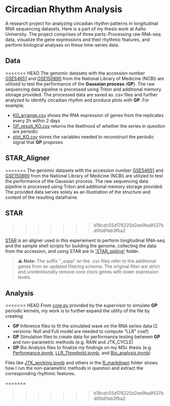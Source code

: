 # Circadian Rhythm Analysis
A research project for analyzing circadian rhythm patterns in longitudinal RNA sequencing datasets. Here is a part of my thesis work at Aalto University. The project comprises of three parts: Processing raw RNA-seq data, visualize the gene expressions and their rhythmic features, and perform biological analyses on these time-series data. 

## Data
<<<<<<< HEAD
The genomic datasets with the accession number [GSE54651](https://www.ncbi.nlm.nih.gov/geo/query/acc.cgi?acc=GSE54651) and [GSE150890](https://www.ncbi.nlm.nih.gov/geo/query/acc.cgi?acc=GSM4560260) from the National Library of Medicine (NCBI) are utilized to test the performance of the **Gaussian process** (**GP**). The raw sequencing data pipeline is processed using Triton and additional memory storage provided. The processed data are saved as .csv files and further analyzed to identify circadian rhythm and produce plots with **GP**. For example;
- [KO_arrange.csv](Thesis_code/Data/Longitudinal_RNA_Expression_XBP1/KO_arrange.csv) shows the RNA expression of genes from the replicates every 2h within 2 days 
- [GP_result_KO.csv](Thesis_code/Data/Rhythmic_feature_results/XBP1_res/KO/GP_result_KO.csv) returns the likelihood of whether the series in quesiton are periodic
- [plot_KO.csv](Thesis_code/Data/Rhythmic_feature_results/XBP1_res/KO/plot_KO.csv) stores the variables needed to reconstruct the periodic signal that **GP** proposes

## STAR_Aligner
=======
The genomic datasets with the accession number [GSE54651](https://www.ncbi.nlm.nih.gov/geo/query/acc.cgi?acc=GSE54651) and [GSE150890](https://www.ncbi.nlm.nih.gov/geo/query/acc.cgi?acc=GSM4560260) from the National Library of Medicine (NCBI) are utilized to test the performance of the Gaussian process. The raw sequencing data pipeline is processed using Triton and additional memory storage provided. The provided data serves solely as an illustration of the structure and content of the resulting dataframe.

## STAR
>>>>>>> b19cdc55d178225d2ee9ba9537bd0fa91eb3fba2

[STAR](https://support.illumina.com/help/BS_App_RNASeq_Alignment_OLH_1000000006112/Content/Source/Informatics/STAR_RNAseq.htm) is an aligner used in this experiement to perform longitudinal RNA-seq and the sample shell scripts for building the genome, collecting the data from the accession, and using STAR are in ['STAR_pipline'](Thesis_code/Process_raw_data/STAR_pipeline) folder.

> ⚠️ **Note:** The suffix "_supp" on the .csv files refer to the additional genes from an updated filtering schema. The original filter are strict and unintentionally remove core clock genes with lower expression levels.   

## Analysis
<<<<<<< HEAD
From [core.py](Thesis_code/Analysis/Pyscript/core.py) provided by the supervisor to simulate **GP** periodic kernels, my work is to further expand the utility of the file by creating:
- **GP** Inference files to fit the simulated wave on the RNA series data (2 versions: Null and Full model are needed to compute "LLR" coef)
- **GP** Simulation files to create data for performance testing between **GP** and non-parametric methods (e.g. RAIN and JTK_CYCLE)
- **GP** Bio Analysis files to finalize my findings on my MSc thesis (e.g. [Performance.ipynb](Thesis_code/Analysis/IPython/Performance.ipynb), [LLR_Threshold.ipynb](Thesis_code/Analysis/IPython/LRR_Threshold.ipynb), and [Bio_analysis.ipynb](Thesis_code/Analysis/IPython/Bio_analysis.ipynb))

Files like [JTK_working.ipynb](Thesis_code/Analysis/IPython/JTK_workin.ipynb) and others in the [R_markdown](Thesis_code/Analysis/R_markdown) folder shows how I run the non-parametric methods in question and extract the corresponding rhythmic features.  


=======
>>>>>>> b19cdc55d178225d2ee9ba9537bd0fa91eb3fba2





